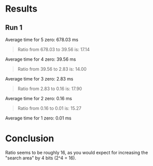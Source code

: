 # Results

## Run 1
Average time for 5 zero: 678.03 ms

> Ratio from 678.03 to 39.56 is: 17.14

Average time for 4 zero: 39.56 ms

> Ratio from 39.56 to 2.83 is: 14.00

Average time for 3 zero: 2.83 ms

> Ratio from 2.83 to 0.16 is: 17.90

Average time for 2 zero: 0.16 ms

> Ratio from 0.16 to 0.01 is: 15.27

Average time for 1 zero: 0.01 ms

# Conclusion

Ratio seems to be roughly 16, as you would expect for increasing the "search area" by 4 bits (2^4 = 16).